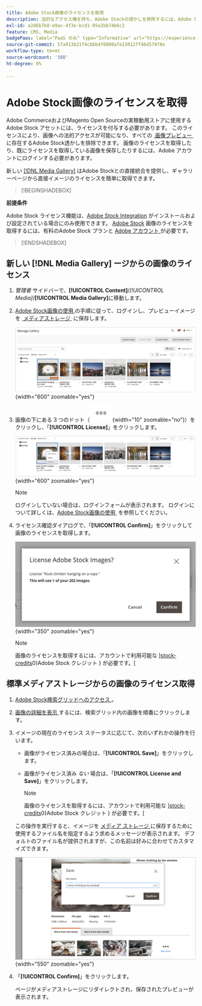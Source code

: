 ```yaml
---
title: Adobe Stock画像のライセンスを取得
description: 法的なアクセス権を持ち、Adobe Stockの透かしを排除するには、Adobe Stock画像のライセンスを取得します。
exl-id: a2d6b7b8-e9ac-4f3e-bcd1-05e2bb74b6c2
feature: CMS, Media
badgePaas: label="PaaS のみ" type="Informative" url="https://experienceleague.adobe.com/ja/docs/commerce/user-guides/product-solutions" tooltip="Adobe Commerce on Cloud プロジェクト（Adobeが管理する PaaS インフラストラクチャ）およびオンプレミスプロジェクトにのみ適用されます。"
source-git-commit: 57a913b21f4cbbb4f0800afe13012ff46d578f8e
workflow-type: tm+mt
source-wordcount: '388'
ht-degree: 0%

---
```


# Adobe Stock画像のライセンスを取得

Adobe CommerceおよびMagento Open Sourceの実稼動用ストアに使用するAdobe Stock アセットには、ライセンスを付与する必要があります。 このライセンスにより、画像への法的アクセスが可能になり、すべての [&#x200B; 画像プレビュー &#x200B;](./adobe-stock-save-preview.md) に存在するAdobe Stock透かしを排除できます。 画像のライセンスを取得したり、既にライセンスを取得している画像を保存したりするには、Adobe アカウントにログインする必要があります。

新しい [[!DNL Media Gallery]](media-gallery.md) はAdobe Stockとの直接統合を提供し、ギャラリーページから直接イメージのライセンスを簡単に取得できます。

>[!BEGINSHADEBOX]

**前提条件**

Adobe Stock ライセンス機能は、[Adobe Stock Integration](./adobe-stock.md) がインストールおよび設定されている場合にのみ使用できます。 [Adobe Stock][adobe-stock] 画像のライセンスを取得するには、有料のAdobe Stock プランと [Adobe アカウント ][adobe-signin] が必要です。

>[!ENDSHADEBOX]

## 新しい [!DNL Media Gallery] ージからの画像のライセンス

1. _管理者_ サイドバーで、**[!UICONTROL Content]**/_[!UICONTROL Media]_/**[!UICONTROL Media Gallery]**&#x200B;に移動します。

1. [Adobe Stock画像の使用 &#x200B;](./adobe-stock-manage.md) の手順に従って、ログインし、プレビューイメージを [&#x200B; メディアストレージ &#x200B;](./media-storage.md) に保存します。

   ![&#x200B; 保存されたプレビューイメージ &#x200B;](./assets/adobe-stock-gallery-unlicensed.png){width="600" zoomable="yes"}

1. 画像の下にある 3 つのドット（![&#x200B; アセットメニューアイコン &#x200B;](./assets/media-gallery-asset-menu-icon.png){width="10" zoomable="no"}）をクリックし、「**[!UICONTROL License]**」をクリックします。

   ![Adobe Stock画像アクション &#x200B;](./assets/adobe-stock-gallery-image-actions.png){width="600" zoomable="yes"}

   >[!NOTE]
   >
   >ログインしていない場合は、ログインフォームが表示されます。 ログインについて詳しくは、[Adobe Stock画像の使用 &#x200B;](./adobe-stock-manage.md) を参照してください。

1. ライセンス確認ダイアログで、「**[!UICONTROL Confirm]**」をクリックして画像のライセンスを取得します。

   ![&#x200B; 許可の確認 &#x200B;](./assets/adobe-stock-gallery-license-confirm.png){width="350" zoomable="yes"}

   >[!NOTE]
   >
   >画像のライセンスを取得するには、アカウントで利用可能な &rbrack;[stock-credits]0&rbrace;Adobe Stock クレジット &rbrace; が必要です。&lbrack;

## 標準メディアストレージからの画像のライセンス取得

1. [Adobe Stock検索グリッドへのアクセス ][access-search]。

1. [ 画像の詳細を表示 ][view-details] するには、検索グリッド内の画像を順番にクリックします。

1. イメージの現在のライセンス ステータスに応じて、次のいずれかの操作を行います。

   - 画像がライセンス済みの場合は、「**[!UICONTROL Save]**」をクリックします。

   - 画像がライセンス済み _ない_ 場合は、「**[!UICONTROL License and Save]**」をクリックします。

     >[!NOTE]
     >
     >画像のライセンスを取得するには、アカウントで利用可能な &rbrack;[stock-credits]0&rbrace;Adobe Stock クレジット &rbrace; が必要です。&lbrack;

   この操作を実行すると、イメージを [&#x200B; メディア ストレージ &#x200B;](./media-storage.md) に保存するために使用するファイル名を指定するよう求めるメッセージが表示されます。 デフォルトのファイル名が提供されますが、この名前は好みに合わせてカスタマイズできます。

   ![Adobe Stock ライセンス画像を保存 &#x200B;](./assets/adobe-stock-save-licensed.png){width="550" zoomable="yes"}

1. 「**[!UICONTROL Confirm]**」をクリックします。

   ページがメディアストレージにリダイレクトされ、保存されたプレビューが表示されます。

[access-search]: adobe-stock-manage.md#access-the-adobe-stock-search-grid
[view-details]: adobe-stock-manage.md#view-image-details
[stock-credits]: https://helpx.adobe.com/jp/stock/help/credit-packs.html
[adobe-stock]: https://stock.adobe.com
[adobe-signin]: https://helpx.adobe.com/jp/manage-account/using/access-adobe-id-account.html
